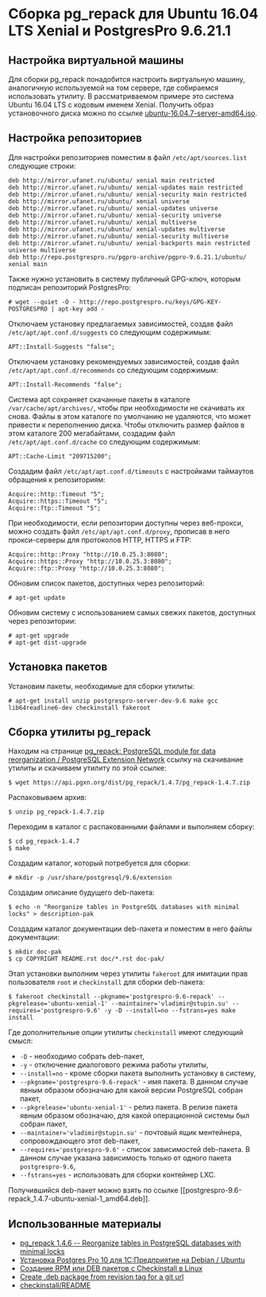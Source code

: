 Сборка pg_repack для Ubuntu 16.04 LTS Xenial и PostgresPro 9.6.21.1
===================================================================

Настройка виртуальной машины
----------------------------

Для сборки pg_repack понадобится настроить виртуальную машину, аналогичную используемой на том сервере, где собираемся использовать утилиту. В рассматриваемом примере это система Ubuntu 16.04 LTS с кодовым именем Xenial. Получить образ установочного диска можно по ссылке [ubuntu-16.04.7-server-amd64.iso](http://www.releases.ubuntu.com/16.04/ubuntu-16.04.7-server-amd64.iso).

Настройка репозиториев
----------------------

Для настройки репозиториев поместим в файл `/etc/apt/sources.list` следующие строки:

    deb http://mirror.ufanet.ru/ubuntu/ xenial main restricted
    deb http://mirror.ufanet.ru/ubuntu/ xenial-updates main restricted
    deb http://mirror.ufanet.ru/ubuntu/ xenial-security main restricted
    deb http://mirror.ufanet.ru/ubuntu/ xenial universe
    deb http://mirror.ufanet.ru/ubuntu/ xenial-updates universe
    deb http://mirror.ufanet.ru/ubuntu/ xenial-security universe
    deb http://mirror.ufanet.ru/ubuntu/ xenial multiverse
    deb http://mirror.ufanet.ru/ubuntu/ xenial-updates multiverse
    deb http://mirror.ufanet.ru/ubuntu/ xenial-security multiverse
    deb http://mirror.ufanet.ru/ubuntu/ xenial-backports main restricted universe multiverse
    deb http://repo.postgrespro.ru/pgpro-archive/pgpro-9.6.21.1/ubuntu/ xenial main

Также нужно установить в систему публичный GPG-ключ, которым подписан репозиторий PostgresPro:

    # wget --quiet -O - http://repo.postgrespro.ru/keys/GPG-KEY-POSTGRESPRO | apt-key add -

Отключаем установку предлагаемых зависимостей, создав файл `/etc/apt/apt.conf.d/suggests` со следующим содержимым:

    APT::Install-Suggests "false";

Отключаем установку рекомендуемых зависимостей, создав файл `/etc/apt/apt.conf.d/recommends` со следующим содержимым:

    APT::Install-Recommends "false";

Система apt сохраняет скачанные пакеты в каталоге `/var/cache/apt/archives/`, чтобы при необходимости не скачивать их снова. Файлы в этом каталоге по умолчанию не удаляются, что может привести к переполнению диска. Чтобы отключить размер файлов в этом каталоге 200 мегабайтами, создадим файл `/etc/apt/apt.conf.d/cache` со следующим содержимым:

    APT::Cache-Limit "209715200";

Создадим файл `/etc/apt/apt.conf.d/timeouts` с настройками таймаутов обращения к репозиториям:

    Acquire::http::Timeout "5";
    Acquire::https::Timeout "5";
    Acquire::ftp::Timeout "5";

При необходимости, если репозитории доступны через веб-прокси, можно создать файл `/etc/apt/apt.conf.d/proxy`, прописав в него прокси-серверы для протоколов HTTP, HTTPS и FTP:

    Acquire::http::Proxy "http://10.0.25.3:8080";
    Acquire::https::Proxy "http://10.0.25.3:8080";
    Acquire::ftp::Proxy "http://10.0.25.3:8080";

Обновим список пакетов, доступных через репозиторий:

    # apt-get update

Обновим систему с использованием самых свежих пакетов, доступных через репозитории:

    # apt-get upgrade
    # apt-get dist-upgrade

Установка пакетов
-----------------

Установим пакеты, необходимые для сборки утилиты:

    # apt-get install unzip postgrespro-server-dev-9.6 make gcc lib64readline6-dev checkinstall fakeroot

Сборка утилиты pg_repack
------------------------

Находим на странице [pg_repack: PostgreSQL module for data reorganization / PostgreSQL Extension Network](https://pgxn.org/dist/pg_repack/) ссылку на скачивание утилиты и скачиваем утилиту по этой ссылке:

    $ wget https://api.pgxn.org/dist/pg_repack/1.4.7/pg_repack-1.4.7.zip

Распаковываем архив:

    $ unzip pg_repack-1.4.7.zip

Переходим в каталог с распакованными файлами и выполняем сборку:

    $ cd pg_repack-1.4.7
    $ make

Создадим каталог, который потребуется для сборки:

    # mkdir -p /usr/share/postgresql/9.6/extension

Создадим описание будущего deb-пакета:

    $ echo -n "Reorganize tables in PostgreSQL databases with minimal locks" > description-pak

Создадим каталог документации deb-пакета и поместим в него файлы документации:

    $ mkdir doc-pak
    $ cp COPYRIGHT README.rst doc/*.rst doc-pak/

Этап установки выполним через утилиты `fakeroot` для имитации прав пользователя `root` и `checkinstall` для сборки deb-пакета:

    $ fakeroot checkinstall --pkgname='postgrespro-9.6-repack' --pkgrelease='ubuntu-xenial-1' --maintainer='vladimir@stupin.su' --requires='postgrespro-9.6' -y -D --install=no --fstrans=yes make install

Где дополнительные опции утилиты `checkinstall` имеют следующий смысл:

* `-D` - необходимо собрать deb-пакет,
* `-y` - отключение диалогового режима работы утилиты,
* `--install=no` - кроме сборки пакета выполнить установку в систему,
* `--pkgname='postgrespro-9.6-repack'` - имя пакета. В данном случае явным образом обозначаю для какой версии PostgreSQL собран пакет,
* `--pkgrelease='ubuntu-xenial-1'` - релиз пакета. В релизе пакета явным образом обозначаю, для какой операционной системы был собран пакет,
* `--maintainer='vladimir@stupin.su'` - почтовый ящик ментейнера, сопровождающего этот deb-пакет,
* `--requires='postgrespro-9.6'` - список зависимостей deb-пакета. В данном случае указана зависимость только от одного пакета `postgrespro-9.6`,
* `--fstrans=yes` - использовать для сборки контейнер LXC.

Получившийся deb-пакет можно взять по ссылке [[postgrespro-9.6-repack_1.4.7-ubuntu-xenial-1_amd64.deb]].

Использованные материалы
------------------------

* [pg_repack 1.4.6 -- Reorganize tables in PostgreSQL databases with minimal locks](https://reorg.github.io/pg_repack/)
* [Установка Postgres Pro 10 для 1С:Предприятие на Debian / Ubuntu](https://interface31.ru/tech_it/2018/10/ustanovka-postgresql-10-dlya-1spredpriyatie-na-debian-ubuntu.html)
* [Создание RPM или DEB пакетов с Checkinstall в Linux](https://linux-notes.org/sozdanie-rpm-ili-deb-paketov-s-checkinstall-v-linux/)
* [Create .deb package from revision tag for a git url](https://stackoverflow.com/questions/20129788/create-deb-package-from-revision-tag-for-a-git-url)
* [checkinstall/README](https://github.com/cntrump/checkinstall/blob/master/README)
